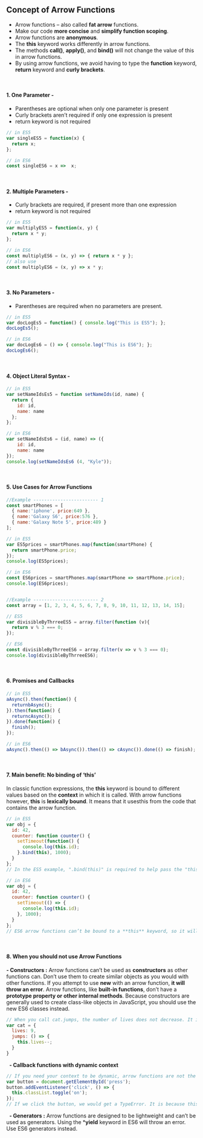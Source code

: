 ## **Concept of Arrow Functions**

* Arrow functions – also called **fat arrow** functions.
* Make our code **more concise** and **simplify function scoping**.
* Arrow functions are **anonymous**.
* The **this** keyword works differently in arrow functions.
* The methods **call()**, **apply()**, and **bind()** will not change the value of this in arrow functions.
* By using arrow functions, we avoid having to type the **function** keyword, **return** keyword and **curly brackets**.

&nbsp;
#### 1. One Parameter - 
* Parentheses are optional when only one parameter is present
* Curly brackets aren’t required if only one expression is present
* return keyword is not required

```javascript
// in ES5
var singleES5 = function(x) {
  return x;
};

// in ES6
const singleES6 = x =>  x;
```

&nbsp;
#### 2. Multiple Parameters -
* Curly brackets are required, if present more than one expression
* return keyword is not required

```javascript
// in ES5
var multiplyES5 = function(x, y) {
  return x * y;
};

// in ES6
const multiplyES6 = (x, y) => { return x * y };
// also use
const multiplyES6 = (x, y) => x * y;
```

&nbsp;
#### 3. No Parameters -
* Parentheses are required when no parameters are present.

```javascript
// in ES5
var docLogEs5 = function() { console.log("This is ES5"); };
docLogEs5();

// in ES6
var docLogEs6 = () => { console.log("This is ES6"); };
docLogEs6();
```

&nbsp;
#### 4. Object Literal Syntax -

```javascript
// in ES5
var setNameIdsEs5 = function setNameIds(id, name) {
  return {
    id: id,
    name: name
  };
};

// in ES6
var setNameIdsEs6 = (id, name) => ({ 
    id: id, 
    name: name 
});
console.log(setNameIdsEs6 (4, "Kyle"));
```

&nbsp;
#### 5. Use Cases for Arrow Functions

```javascript
//Example ------------------------ 1
const smartPhones = [
  { name:'iphone', price:649 },
  { name:'Galaxy S6', price:576 },
  { name:'Galaxy Note 5', price:489 }
];

// in ES5
var ES5prices = smartPhones.map(function(smartPhone) {
  return smartPhone.price;
});
console.log(ES5prices);

// in ES6
const ES6prices = smartPhones.map(smartPhone => smartPhone.price);
console.log(ES6prices);


//Example ------------------------ 2
const array = [1, 2, 3, 4, 5, 6, 7, 8, 9, 10, 11, 12, 13, 14, 15];

// ES5
var divisibleByThrreeES5 = array.filter(function (v){
  return v % 3 === 0;
});

// ES6
const divisibleByThrreeES6 = array.filter(v => v % 3 === 0);
console.log(divisibleByThrreeES6);
```

&nbsp;
#### 6. Promises and Callbacks

```javascript
// in ES5
aAsync().then(function() {
  returnbAsync();
}).then(function() {
  returncAsync();
}).done(function() {
  finish();
});

// in ES6
aAsync().then(() => bAsync()).then(() => cAsync()).done(() => finish);
```

&nbsp;
#### 7. Main benefit: No binding of ‘this’
In classic function expressions, the **this** keyword is bound to different values based on the **context** in which it is called. With arrow functions however, **this** is **lexically bound**. It means that it usesthis from the code that contains the arrow function.

```javascript
// in ES5
var obj = {
  id: 42,
  counter: function counter() {
    setTimeout(function() {
      console.log(this.id);
    }.bind(this), 1000);
  }
};
// In the ES5 example, ".bind(this)" is required to help pass the "this" context into the function. Otherwise, by default "this" would be undefined.

// in ES6
var obj = {
  id: 42,
  counter: function counter() {
    setTimeout(() => {
      console.log(this.id);
    }, 1000);
  }
};
// ES6 arrow functions can’t be bound to a **this** keyword, so it will lexically go up a scope, and use the value of **this** in the scope in which it was defined.
```

&nbsp;
#### 8. When you should not use Arrow Functions

**- Constructors :**
Arrow functions can’t be used as **constructors** as other functions can. Don’t use them to create similar objects as you would with other functions. If you attempt to use **new** with an arrow function, **it will throw an error**. Arrow functions, like **built-in functions**, don’t have a **prototype property or other internal methods**. Because constructors are generally used to create class-like objects in JavaScript, you should use the new ES6 classes instead.

```javascript
// When you call cat.jumps, the number of lives does not decrease. It is because this is not bound to anything, and will inherit the value of this from its parent scope.
var cat = {
  lives: 9,
  jumps: () => {
    this.lives--;
  }
}
```

&nbsp;
**- Callback functions with dynamic context**
```javascript
// If you need your context to be dynamic, arrow functions are not the right choice. Take a look at this event handler below:
var button = document.getElementById('press');
button.addEventListener('click', () => {
  this.classList.toggle('on');
});
// If we click the button, we would get a TypeError. It is because this is not bound to the button, but instead bound to its parent scope.
```

&nbsp;
**- Generators :**
Arrow functions are designed to be lightweight and can’t be used as generators. Using the ***yield** keyword in ES6 will throw an error. Use ES6 generators instead.






